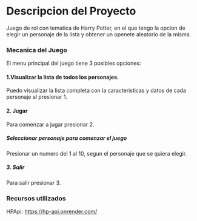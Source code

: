
# Descripcion del Proyecto
Juego de rol con tematica de Harry Potter, en el que tengo la opcion de elegir un personaje de la lista y obtener un openete aleatorio de la misma.


### Mecanica del Juego
 El menu principal del juego tiene 3 posibles opciones:
#### 1.Visualizar la lista de todos los personajes.
Puedo visualizar la lista completa con la caracteristicas y datos de cada personaje al presionar 1.
#### 2. Jugar
 Para comenzar a jugar presionar 2.
 ##### Seleccionar personaje para comenzar el juego
  Presionar un numero del 1 al 10, segun el personaje que se quiera elegir.

##### 3. Salir
 Para salir presionar 3.




### Recursos utilizados

 HPApi: https://hp-api.onrender.com/



